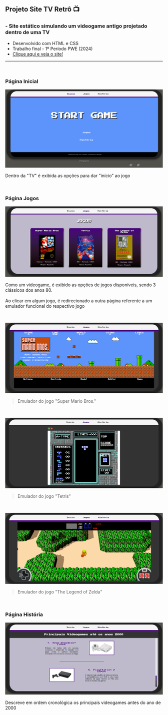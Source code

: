 ## Projeto Site TV Retrô 📺

### - Site estático simulando um videogame antigo projetado dentro de uma TV

- Desenvolvido com HTML e CSS
- Trabalho final - 1º Período PWE (2024)
- [Clique aqui e veja o site!](https://arthurz7.github.io/site-tv-retro/index.html)

 ---
<br>

### Página Inicial

![Print Inicio](/img/print-inicio.png)

Dentro da "TV" é exibida as opções para dar "início" ao jogo

<br>

### Página Jogos

![Print Jogos](/img/print-jogos.png)

Como um videogame, é exibido as opções de jogos disponíveis, sendo 3 clássicos dos anos 80. <br><br>
Ao clicar em algum jogo, é redirecionado a outra página referente a um emulador funcional do respectivo jogo 

<br>

![Print Jogos](/img/print-mario.png)
> Emulador do jogo "Super Mario Bros."

<br>

![Print Jogos](/img/print-tetris.png)
> Emulador do jogo "Tetris"

<br>

![Print Jogos](/img/print-zelda.png)
> Emulador do jogo "The Legend of Zelda"

<br>

### Página História 
![Página História](/img/print-historia.png)

Descreve em ordem cronológica os principais videogames antes do ano de 2000

